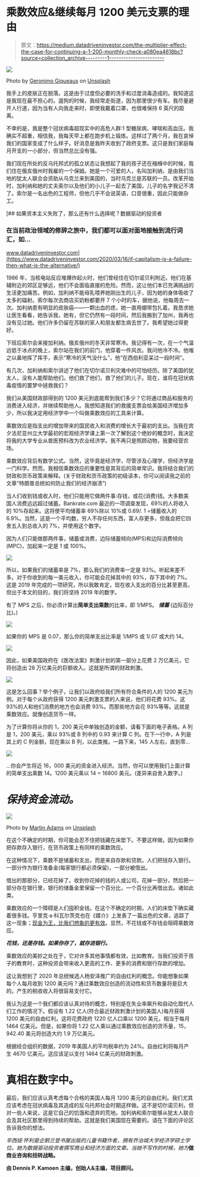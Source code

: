 # 乘数效应&继续每月 1200 美元支票的理由

> 原文：<https://medium.datadriveninvestor.com/the-multiplier-effect-the-case-for-continuing-a-1-200-monthly-check-a080ea4618bc?source=collection_archive---------1----------------------->

![](img/7869338d0e35a81d67eff554febe1be7.png)

Photo by [Geronimo Giqueaux](https://unsplash.com/@ggiqueaux?utm_source=unsplash&utm_medium=referral&utm_content=creditCopyText) on [Unsplash](https://unsplash.com/s/photos/spending-money?utm_source=unsplash&utm_medium=referral&utm_content=creditCopyText)

我手上的皮肤正在脱落。这是由于过度但必要的洗手和过度消毒造成的。我知道这是我现在最不担心的。遛狗的时候，我经常走街道，因为那里很少有车。我尽量避开人行道，因为当有人向我走来时，即使我戴着口罩，也很难保持 6 英尺的距离。

不幸的是，我是整个冠状病毒超现实中的高危人群:1 型糖尿病、哮喘和高血压。我确实不超重，相信我，我每天早上都在跑步机上锻炼。这样过了两个月，我在哀悼我们的国家变成了什么样子。好消息是我昨天收到了政府支票。这只是我们家庭每月开支的一小部分，但当然总比没有强。

我们现在所处的反乌托邦式的孤立状态让我想起了我的孩子还在襁褓中的时候，我们住在俄亥俄州时我雇的一个保姆。她是一个可爱的人，名叫加利纳，是由我们当地的犹太人联合会资助从乌克兰来到美国的，当时乌克兰是苏联的一员。改革开始时，加利纳和她的丈夫索尔以及他们的小儿子一起去了美国，儿子的名字我记不清了。索尔是一名出色的工程师，但他几乎不会说英语，口音很重，因此只能做杂工。

[](https://www.datadriveninvestor.com/2020/03/16/if-capitalism-is-a-failure-then-what-is-the-alternative/) [## 如果资本主义失败了，那么还有什么选择呢？数据驱动的投资者

### 在当前政治领域的修辞之旅中，我们都可以面对面地接触到流行词汇，如…

www.datadriveninvestor.com](https://www.datadriveninvestor.com/2020/03/16/if-capitalism-is-a-failure-then-what-is-the-alternative/) 

1986 年，当核电站反应堆爆炸起火时，他们曾经住在切尔诺贝利附近。他们在基辅附近的郊区足够远，他们不会面临直接的危险。然而，这让他们本已充满挑战的生活更加痛苦。例如，加利纳不能母乳喂养她刚出生的儿子，因为她的身体吸收了太多的辐射。索尔每次去商店买奶粉都要开 7 个小时的车，据他说，他每周去一次。加利纳患有明显的皮肤癌——一颗出血的痣，她一直用绷带包扎着。我恳求她让医生看看，她告诉我，她有，但它仍然有一段时间，然后我搬到了加州，我再也没有见过她。他们许多仍留在苏联的家人和朋友都生病去世了。我希望她过得更好。

下班后索尔会来接加利纳。俄亥俄州的冬天非常寒冷。我记得有一次，在一个气温远低于冰点的晚上，索尔站在我们的前门，他穿着一件风衣。我问他冷不冷。他嗤之以鼻地挥了挥手，表示“寒冷的天气没什么”，他“在西伯利亚呆过一段时间”。

有几次，加利纳和索尔讲述了他们在切尔诺贝利灾难中的可怕经历。除了美国的犹太人，没有人能帮助他们。他们救了他们，救了他们的儿子。现在，谁将在冠状病毒疫情的噩梦中拯救我们？

我们从美国财政部得到的 1200 美元到底能帮到我们多少？它将通过商品和服务的消费进入经济，并继续帮助他人。我想知道我们的救援支票会给美国经济增加多少，所以我决定用经济学中一个叫做乘数效应的工具来计算。

乘数效应是指支出的增加带来的国民收入和消费的增长大于最初的支出。当我在宾夕法尼亚州立大学最初的宏观经济学课上第一次了解到这个绝妙的概念时，我决定将我的大学专业从兽医预科改为农业经济学。我不再只是照顾动物，我要经营农场。

乘数效应背后有数学公式。当然，这毕竟是经济学，尽管涉及心理学，但经济学是一门科学。然而，我相信乘数效应的重要性是其背后的简单常识。我将结合我们的财政和货币政策来解释。(关于财政和货币政策的初级读本，你可以阅读我之前的文章“特朗普总统如何防止我们的经济崩溃”)

当人们收到钱或收入时，他们只能用它做两件事:存钱，或花(消费)钱。大多数美国人消费远远超过储蓄。Bankrate.com 最近的一项调查发现，69%的人将收入的 10%存起来。这将使平均储蓄率 69%除以 10%或 0.69/. 1 =储蓄收入的 6.9%。当然，这是一个平均数，穷人不存任何东西，富人存更多，但我会把它四舍五入到总收入的 7%，并使用这个数字。

因为人们只能做那两件事，储蓄或消费，边际储蓄倾向(MPS)和边际消费倾向(MPC)，加起来一定是 1 或 100%。

![](img/5b1f52a764e7a14a79aa2b1ab66bd38a.png)

所以，如果我们的储蓄率是 7%，那么我们的消费率一定是 93%。听起来差不多。对于你收到的每一美元收入，你可能会花掉其中的 93%，存下其中的 7%。这是 2019 年完成的一项研究，所以我敢肯定，现在收入支出的百分比甚至更高，但出于本文的目的，我们将坚持 2019 年的数字。

有了 MPS 之后，你必须计算出**简单支出乘数**的比率，即 1/MPS。 ***储蓄*** (边际百分比)。)

![](img/1331e1c271214e43fea590f768440272.png)

如果你的 MPS 是 0.07，那么你的简单支出比率是 1/MPS 或 1/.07 或大约 14。

![](img/72d0406470510e01cd9ed95ff74bb9ca.png)

因此，如果美国政府在《医改法案》刺激计划的第一部分上花费 2 万亿美元，它将创造出 28 万亿美元的巨额收入。这就是所谓的财政刺激。

![](img/4cf08fa22d0ea449ed48823106a944b9.png)

这是怎么回事？举个例子，让我们以政府给我们所有符合条件的人的 1200 美元为例。对于每个从政府获得 1200 美元刺激支票的人来说，他们将花费 93%。这 93%的人和他们消费的地方也会消费 93%。而那些地方会花 93%等等。这就是乘数效应。就像创造货币一样。

为了计算你将从你的 1，200 美元中单独创造的金额，请看下面的电子表格。A 列是 1，200 美元，乘以 93%或 B 列中的 0.93 来计算 C 列。在下一行中，A 列是其上的 C 列金额，现在乘以 B 列，以此类推。一路下来，145 人左右，直到零…

![](img/4c0a005cb9d83d800efa24600cb78898.png)

…你会产生将近 16，000 美元的资金进入经济。当然，你可以使用我们上面计算的简单支出乘数 14。1200 美元乘以 14 = 16800 美元。(差异来自舍入数字。)

# ***保持资金流动。***

![](img/16df58625b39ea775cc5defb80bff67b.png)

Photo by [Martin Adams](https://unsplash.com/@martinadams?utm_source=unsplash&utm_medium=referral&utm_content=creditCopyText) on [Unsplash](https://unsplash.com/s/photos/motion?utm_source=unsplash&utm_medium=referral&utm_content=creditCopyText)

在这个不确定的时期，你可能会忍不住把钱藏在床垫下。不要这样做。因为如果你把存款存入银行，在货币政策上有同样的乘数效应。

在这种情况下，乘数不是储蓄和支出，而是来自存款和贷款。人们把钱存入银行。一部分作为银行准备金(每家银行都必须保留)，一部分被借出。

借出的那部分，已经花掉了。收到你花掉的钱的人或公司，花掉一部分，然后把一部分存在银行里，银行的储备金里保留一个百分比，一个百分比再借出去。诸如此类。

乘数效应的一个障碍是人们囤积金钱。在这个不确定的时期，人们的床垫下确实藏着很多钱。亨里克·a·科瓦尔茨克也在《媒介》上发表了一篇出色的文章，追踪了这一现象；[现金为王，比我们想象的更有效](https://medium.com/datadriveninvestor/cash-is-king-more-potent-than-we-think-98f422843a7a)。显然，不花钱或不存钱会阻碍乘数效应。

***花钱，还是存钱。如果你存了，就存进银行。***

乘数效应的美妙之处在于，它对许多其他事情都有效，比如教育。当我们投资于孩子的教育时，这种投资会带来收入更高的工作、更多的消费和银行存款的增加。

这让我想到了 2020 年总统候选人杨安泽推广的自由红利的概念。你能想象如果每个人每月收到 1200 美元吗？通过乘数效应创造的流动性和货币数量将是巨大的。产生的税收收入将很容易支付它。

我认为这是一个我们都应该认真对待的概念，特别是在失业率飙升和自动化取代人们工作的情况下。假设有 1.22 亿人(符合最近财政刺激计划的美国人)每月获得 1200 美元的自由红利。这将花费政府 1220 亿人口乘以 1200 美元，相当于每月 1464 亿美元。但是，如果你将 1.22 亿人乘以通过乘数效应创造的货币量，15，942.40 美元将创造大约 1.9 万亿美元。

根据经合组织的数据，2019 年美国人的平均税率约为 24%。自由红利将每月产生 4670 亿美元。这应该足以支付 1464 亿美元的财政刺激。

# 真相在数字中。

最后，我们应该认真考虑每个合格的美国人每月 1200 美元的自由红利。我们尤其应该考虑在冠状病毒及其造成的反乌托邦社会时期这样做。这不是切尔诺贝利，但对一些人来说，这是它自己的饥饿和遗弃的荒地。加利纳和索尔能够从犹太人联合会及其社区那里得到持续的帮助。这就是我们美国现在需要的。请在下面的评论区告诉我你的想法。

*辛西娅·怀利是企鹅兰登书屋出版的儿童书籍作者，拥有乔治城大学经济学硕士学位。她为数据驱动投资者撰写商业和经济方面的文章。当她不写作的时候，她为*[](http://www.theprojectconsultant.com/)**做商业咨询和扭转战略。**

**由 Dennis P. Kamoen 主编，创始人&主编，项目顾问。**